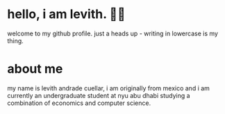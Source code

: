 # hello, i am levith. 👋🏻
welcome to my github profile. just a heads up - writing in lowercase is my thing.

# about me
my name is levith andrade cuellar, i am originally from mexico and i am currently an undergraduate student at nyu abu dhabi studying a combination of economics and computer science.

<!--
**levith-andrade-cuellar/levith-andrade-cuellar** is a ✨ _special_ ✨ repository because its `README.md` (this file) appears on your GitHub profile.

Here are some ideas to get you started:

- 🔭 I’m currently working on ...
- 🌱 I’m currently learning ...
- 👯 I’m looking to collaborate on ...
- 🤔 I’m looking for help with ...
- 💬 Ask me about ...
- 📫 How to reach me: ...
- 😄 Pronouns: ...
- ⚡ Fun fact: ...
-->
